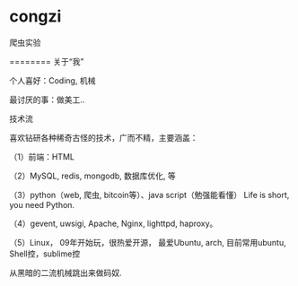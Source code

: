 congzi
======

爬虫实验


========
关于“我”

个人喜好：Coding, 机械

最讨厌的事：做美工..

技术流

喜欢钻研各种稀奇古怪的技术，广而不精，主要涵盖：

（1）前端：HTML

（2）MySQL, redis, mongodb, 数据库优化, 等

（3）python（web, 爬虫, bitcoin等）、java script（勉强能看懂）  Life is short, you need Python.

（4）gevent, uwsigi, Apache, Nginx, lighttpd, haproxy。
 
（5）Linux， 09年开始玩，很热爱开源， 最爱Ubuntu, arch, 目前常用ubuntu, Shell控，sublime控


从黑暗的二流机械跳出来做码奴.
